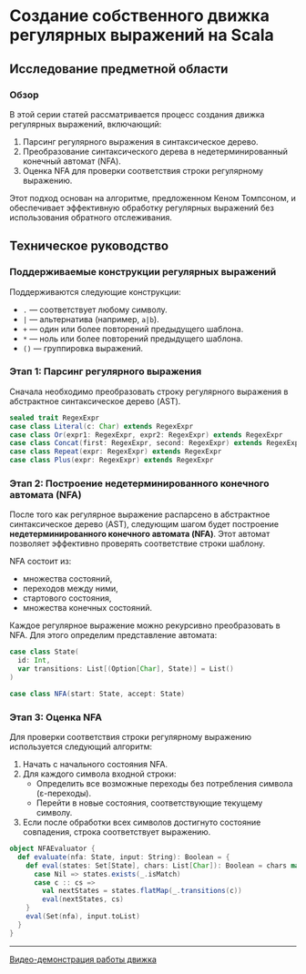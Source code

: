 # Создание собственного движка регулярных выражений на Scala

## Исследование предметной области

### Обзор

В этой серии статей рассматривается процесс создания движка регулярных выражений, включающий:

1. Парсинг регулярного выражения в синтаксическое дерево.
2. Преобразование синтаксического дерева в недетерминированный конечный автомат (NFA).
3. Оценка NFA для проверки соответствия строки регулярному выражению.

Этот подход основан на алгоритме, предложенном Кеном Томпсоном, и обеспечивает эффективную обработку регулярных выражений без использования обратного отслеживания.

## Техническое руководство

### Поддерживаемые конструкции регулярных выражений

Поддерживаются следующие конструкции:

- `.` — соответствует любому символу.
- `|` — альтернатива (например, `a|b`).
- `+` — один или более повторений предыдущего шаблона.
- `*` — ноль или более повторений предыдущего шаблона.
- `()` — группировка выражений.

### Этап 1: Парсинг регулярного выражения

Сначала необходимо преобразовать строку регулярного выражения в абстрактное синтаксическое дерево (AST).

```scala
sealed trait RegexExpr
case class Literal(c: Char) extends RegexExpr
case class Or(expr1: RegexExpr, expr2: RegexExpr) extends RegexExpr
case class Concat(first: RegexExpr, second: RegexExpr) extends RegexExpr
case class Repeat(expr: RegexExpr) extends RegexExpr
case class Plus(expr: RegexExpr) extends RegexExpr
```

### Этап 2: Построение недетерминированного конечного автомата (NFA)

После того как регулярное выражение распарсено в абстрактное синтаксическое дерево (AST), следующим шагом будет построение **недетерминированного конечного автомата (NFA)**. Этот автомат позволяет эффективно проверять соответствие строки шаблону.

NFA состоит из:

- множества состояний,
- переходов между ними,
- стартового состояния,
- множества конечных состояний.

Каждое регулярное выражение можно рекурсивно преобразовать в NFA. Для этого определим представление автомата:

```scala
case class State(
  id: Int,
  var transitions: List[(Option[Char], State)] = List()
)

case class NFA(start: State, accept: State)
```

### Этап 3: Оценка NFA

Для проверки соответствия строки регулярному выражению используется следующий алгоритм:

1. Начать с начального состояния NFA.
2. Для каждого символа входной строки:
   - Определить все возможные переходы без потребления символа (ε-переходы).
   - Перейти в новые состояния, соответствующие текущему символу.
3. Если после обработки всех символов достигнуто состояние совпадения, строка соответствует выражению.

```scala
object NFAEvaluator {
  def evaluate(nfa: State, input: String): Boolean = {
    def eval(states: Set[State], chars: List[Char]): Boolean = chars match {
      case Nil => states.exists(_.isMatch)
      case c :: cs =>
        val nextStates = states.flatMap(_.transitions(c))
        eval(nextStates, cs)
    }
    eval(Set(nfa), input.toList)
  }
}
```

---
[Видео-демонстрация работы движка](./variative_presentation.MOV)

